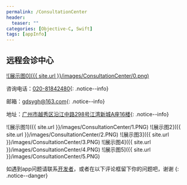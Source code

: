 ```yaml
---
permalink: /ConsultationCenter
header:
  teaser: ""
categories: [Objective-C, Swift]
tags: [appInfo]
---
```




## 远程会诊中心
[![展示图0]({{ site.url }}/images/ConsultationCenter/0.png)](https://itunes.apple.com/cn/app/yuan-cheng-hui-zhen-zhong-xin/id1062546375?l=zh&ls=1&mt=8)

咨询电话：[020-81842480](tel:020-81842480){: .notice--info} 

邮箱：[gdsygh@163.com](mailto:gdsygh@163.com){: .notice--info} 

地址：[广州市越秀区沿江中路298号江湾新城A座16楼](){: .notice--info} 

![展示图1]({{ site.url }}/images/ConsultationCenter/1.PNG)
![展示图2]({{ site.url }}/images/ConsultationCenter/2.PNG)
![展示图3]({{ site.url }}/images/ConsultationCenter/3.PNG)
![展示图4]({{ site.url }}/images/ConsultationCenter/4.PNG)
![展示图5]({{ site.url }}/images/ConsultationCenter/5.PNG)

如遇到app问题请联系[开发者](http://mkapple.cn)，或者在以下评论框留下你的问题吧，谢谢
{: .notice--danger}

<!-- 多说评论框 start -->
<div class="ds-thread" data-thread-key="ConsultationCenter" data-title="ConsultationCenter" data-url="http://mkapple.cn/ConsultationCenter"></div>
<!-- 多说评论框 end -->
<!-- 多说公共JS代码 start (一个网页只需插入一次) -->
<script type="text/javascript">
var duoshuoQuery = {short_name:"mkapple"};
	(function() {
		var ds = document.createElement('script');
		ds.type = 'text/javascript';ds.async = true;
		ds.src = (document.location.protocol == 'https:' ? 'https:' : 'http:') + '//static.duoshuo.com/embed.js';
		ds.charset = 'UTF-8';
		(document.getElementsByTagName('head')[0] 
		 || document.getElementsByTagName('body')[0]).appendChild(ds);
	})();
	</script>
<!-- 多说公共JS代码 end -->
